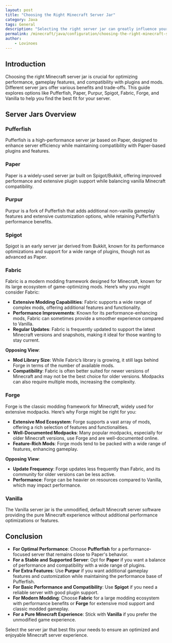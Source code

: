 ```yaml
---
layout: post
title: "Choosing the Right Minecraft Server Jar"
category: Java
tags: General
description: "Selecting the right server jar can greatly influence your Minecraft server's performance, features, and compatibility."
permalink: /minecraft/java/configuration/choosing-the-right-minecraft-server-jar
author:
    - Lovinoes
---
```


## Introduction
Choosing the right Minecraft server jar is crucial for optimizing performance, gameplay features, and compatibility with plugins and mods. Different server jars offer various benefits and trade-offs. This guide explores options like Pufferfish, Paper, Purpur, Spigot, Fabric, Forge, and Vanilla to help you find the best fit for your server.

## Server Jars Overview
### Pufferfish
Pufferfish is a high-performance server jar based on Paper, designed to enhance server efficiency while maintaining compatibility with Paper-based plugins and features.

### Paper
Paper is a widely-used server jar built on Spigot/Bukkit, offering improved performance and extensive plugin support while balancing vanilla Minecraft compatibility.

### Purpur
Purpur is a fork of Pufferfish that adds additional non-vanilla gameplay features and extensive customization options, while retaining Pufferfish’s performance benefits.

### Spigot
Spigot is an early server jar derived from Bukkit, known for its performance optimizations and support for a wide range of plugins, though not as advanced as Paper.

### Fabric
Fabric is a modern modding framework designed for Minecraft, known for its large ecosystem of game-optimizing mods. Here’s why you might consider Fabric:
- **Extensive Modding Capabilities**: Fabric supports a wide range of complex mods, offering additional features and functionality.
- **Performance Improvements**: Known for its performance-enhancing mods, Fabric can sometimes provide a smoother experience compared to Vanilla.
- **Regular Updates**: Fabric is frequently updated to support the latest Minecraft versions and snapshots, making it ideal for those wanting to stay current.

**Opposing View**:
- **Mod Library Size**: While Fabric’s library is growing, it still lags behind Forge in terms of the number of available mods.
- **Compatibility**: Fabric is often better suited for newer versions of Minecraft and may not be the best choice for older versions. Modpacks can also require multiple mods, increasing the complexity.

### Forge
Forge is the classic modding framework for Minecraft, widely used for extensive modpacks. Here’s why Forge might be right for you:
- **Extensive Mod Ecosystem**: Forge supports a vast array of mods, offering a rich selection of features and functionalities.
- **Well-Documented Modpacks**: Many popular modpacks, especially for older Minecraft versions, use Forge and are well-documented online.
- **Feature-Rich Mods**: Forge mods tend to be packed with a wide range of features, enhancing gameplay.

**Opposing View**:
- **Update Frequency**: Forge updates less frequently than Fabric, and its community for older versions can be less active.
- **Performance**: Forge can be heavier on resources compared to Vanilla, which may impact performance.

### Vanilla
The Vanilla server jar is the unmodified, default Minecraft server software providing the pure Minecraft experience without additional performance optimizations or features.

## Conclusion
- **For Optimal Performance**: Choose **Pufferfish** for a performance-focused server that remains close to Paper's behavior.
- **For a Stable and Supported Server**: Opt for **Paper** if you want a balance of performance and compatibility with a wide range of plugins.
- **For Extra Features**: Use **Purpur** if you want additional gameplay features and customization while maintaining the performance base of Pufferfish.
- **For Basic Performance and Compatibility**: Use **Spigot** if you need a reliable server with good plugin support.
- **For Modern Modding**: Choose **Fabric** for a large modding ecosystem with performance benefits or **Forge** for extensive mod support and classic modded gameplay.
- **For a Pure Minecraft Experience**: Stick with **Vanilla** if you prefer the unmodified game experience.

Select the server jar that best fits your needs to ensure an optimized and enjoyable Minecraft server experience.
